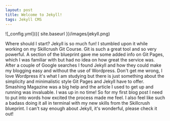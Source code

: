 ```yaml
---
layout: post
title: Welcome to Jekyll!
tags: Jekyll CMS
---
```


![_config.yml]({{ site.baseurl }}/images/jekyll.png)

Where should I start? Jekyll is so much fun! I stumbled upon it while working on my Skillcrush Git Course. Git is such a great tool and so very powerful. A section of the blueprint gave me some added info on Git Pages, which I was familiar with but had no idea on how great the service was. After a couple of Google searches I found Jekyll and how they could make my blogging easy and without the use of Wordpress. Don't get me wrong, I love Wordpress it's what I am studying but there is just something about the simplicity and minimalistic style Git Pages and Jekyll have to offer. Smashing Magazine was a big help and the article I used to get up and running was invaluable. I was up in no time! So for my first blog post I need to put into words how excited the process made me feel. I also feel like such a badass doing it all in terminal with my new skills from the Skillcrush blueprint. I can't say enough about Jekyll, it's wonderful, please check it out!
